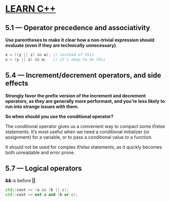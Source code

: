 # [LEARN C++](https://www.learncpp.com/)


## 5.1 — Operator precedence and associativity
**Use parentheses to make it clear how a non-trivial expression should evaluate (even if they are technically unnecessary).**
```cpp
x = ((y || z) && w); // instead of this
x = (y || z) && w;   // it's okay to do this

```

## 5.4 — Increment/decrement operators, and side effects

**Strongly favor the prefix version of the increment and decrement operators, as they are generally more performant, and you’re less likely to run into strange issues with them.**


**So when should you use the conditional operator?**

The conditional operator gives us a convenient way to compact some if/else statements. It’s most useful when we need a conditional initializer (or assignment) for a variable, or to pass a conditional value to a function.

It should not be used for complex if/else statements, as it quickly becomes both unreadable and error prone.

## 5.7 — Logical operators
**&&** is before **||**
```cpp
std::cout << !a && (b || c);
std::cout << not a and (b or c);
```










































































